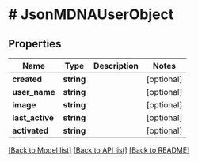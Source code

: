 # # JsonMDNAUserObject

## Properties

Name | Type | Description | Notes
------------ | ------------- | ------------- | -------------
**created** | **string** |  | [optional]
**user_name** | **string** |  | [optional]
**image** | **string** |  | [optional]
**last_active** | **string** |  | [optional]
**activated** | **string** |  | [optional]

[[Back to Model list]](../../README.md#models) [[Back to API list]](../../README.md#endpoints) [[Back to README]](../../README.md)
